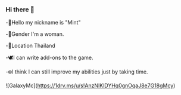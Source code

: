 ### Hi there 👋
-🌱Hello my nickname is "Mint"

-🎀Gender I'm a woman.

-🔹Location Thailand

-🕊️I can write add-ons to the game.

-❄️I think I can still improve my abilities just by taking time.

![GalaxyMc]​(https://1drv.ms/u/s!AnzNIKlDYHq0gnOqaJ8e7G18gMcy)​
